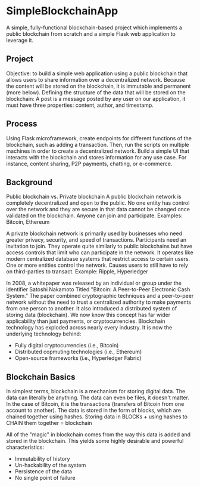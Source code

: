 SimpleBlockchainApp
===================
A simple, fully-functional blockchain-based project which implements a public blockchain from scratch and a simple Flask web application to leverage it.

Project
-------
Objective: to build a simple web application using a public blockchain that allows users to share information over a decentralized network.
Because the content will be stored on the blockchain, it is immutable and permanent (more below).
Defining the structure of the data that will be stored on the blockchain:
A post is a message posted by any user on our application, it must have three properties: content, author, and timestamp.

Process
-------
Using Flask microframework, create endpoints for different functions of the blockchain, such as adding a transaction.
Then, run the scripts on multiple machines in order to create a decentralized network.
Build a simple UI that interacts with the blockchain and stores information for any use case.
For instance, content sharing, P2P payments, chatting, or e-commerce.

Background
----------
Public blockchain vs. Private blockchain
A public blockchain network is completely decentralized and open to the public.
No one entity has control over the network and they are secure in that data cannot be changed once validated on the blockchain.
Anyone can join and participate.
Examples: Bitcoin, Ethereum

A private blockchain network is primarily used by businesses who need greater privacy, security, and speed of transactions.
Participants need an invitation to join.
They operate quite similarly to public blockchains but have access controls that limit who can participate in the network.
It operates like modern centralized database systems that restrict access to certain users.
One or more entities control the network.
Causes users to still have to rely on third-parties to transact.
Example: Ripple, Hyperledger

In 2008, a whitepaper was released by an individual or group under the identifier Satoshi Nakamoto
Titled "Bitcoin: A Peer-to-Peer Electronic Cash System."
The paper combined cryptographic techniques and a peer-to-peer network without the need to trust a centralized authority to make payments from one person to another.
It also introduced a distributed system of storing data (blockchain).
We now know this concept has far wider applicability than just payments, or cryptocurrencies.
Blockchain technology has exploded across nearly every industry.
It is now the underlying technology behind:
- Fully digital cryptocurrencies (i.e., Bitcoin)
- Distributed copmuting technologies (i.e., Ethereum)
- Open-source frameworks (i.e., Hyperledger Fabric)

Blockchain Basics
-----------------
In simplest terms, blockchain is a mechanism for storing digital data.
The data can literally be anything.
The data can even be files, it doesn't matter.
In the case of Bitcoin, it is the transactions (transfers of Bitcoin from one account to another).
The data is stored in the form of blocks, which are chained together using hashes.
Storing data in BLOCKs + using hashes to CHAIN them together = blockchain

All of the "magic" in blockchain comes from the way this data is added and stored in the blockchain.
This yields some highly desirable and powerful characteristics:
- Immutability of history
- Un-hackability of the system
- Persistence of the data
- No single point of failure
